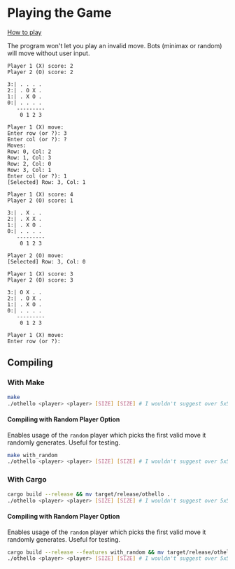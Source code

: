 # Playing the Game

[How to play](https://www.youtube.com/watch?v=Ol3Id7xYsY4)

The program won't let you play an invalid move. Bots (minimax or random) will move without user input.

```
Player 1 (X) score: 2
Player 2 (O) score: 2

3:| . . . .
2:| . O X .
1:| . X O .
0:| . . . .
   ---------
    0 1 2 3

Player 1 (X) move:
Enter row (or ?): 3
Enter col (or ?): ?
Moves:
Row: 0, Col: 2
Row: 1, Col: 3
Row: 2, Col: 0
Row: 3, Col: 1
Enter col (or ?): 1
[Selected] Row: 3, Col: 1

Player 1 (X) score: 4
Player 2 (O) score: 1

3:| . X . .
2:| . X X .
1:| . X O .
0:| . . . .
   ---------
    0 1 2 3

Player 2 (O) move:
[Selected] Row: 3, Col: 0

Player 1 (X) score: 3
Player 2 (O) score: 3

3:| O X . .
2:| . O X .
1:| . X O .
0:| . . . .
   ---------
    0 1 2 3

Player 1 (X) move:
Enter row (or ?):
```

## Compiling

### With Make

```sh
make
./othello <player> <player> [SIZE] [SIZE] # I wouldn't suggest over 5x5. On my 5GHz 6-Core it takes 5 minutes to complete
```

#### Compiling with Random Player Option

Enables usage of the `random` player which picks the first valid move it randomly generates. Useful for testing.

```sh
make with_random
./othello <player> <player> [SIZE] [SIZE] # I wouldn't suggest over 5x5. On my 5GHz 6-Core it takes 5 minutes to complete
```

### With Cargo

```sh
cargo build --release && mv target/release/othello .
./othello <player> <player> [SIZE] [SIZE] # I wouldn't suggest over 5x5. On my 5GHz 6-Core it takes 5 minutes to complete
```

#### Compiling with Random Player Option

Enables usage of the `random` player which picks the first valid move it randomly generates. Useful for testing.

```sh
cargo build --release --features with_random && mv target/release/othello .
./othello <player> <player> [SIZE] [SIZE] # I wouldn't suggest over 5x5. On my 5GHz 6-Core it takes 5 minutes to complete
```

